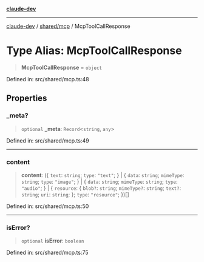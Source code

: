 [**claude-dev**](../../../README.md)

***

[claude-dev](../../../README.md) / [shared/mcp](../README.md) / McpToolCallResponse

# Type Alias: McpToolCallResponse

> **McpToolCallResponse** = `object`

Defined in: src/shared/mcp.ts:48

## Properties

### \_meta?

> `optional` **\_meta**: `Record`\<`string`, `any`\>

Defined in: src/shared/mcp.ts:49

***

### content

> **content**: (\{ `text`: `string`; `type`: `"text"`; \} \| \{ `data`: `string`; `mimeType`: `string`; `type`: `"image"`; \} \| \{ `data`: `string`; `mimeType`: `string`; `type`: `"audio"`; \} \| \{ `resource`: \{ `blob?`: `string`; `mimeType?`: `string`; `text?`: `string`; `uri`: `string`; \}; `type`: `"resource"`; \})[]

Defined in: src/shared/mcp.ts:50

***

### isError?

> `optional` **isError**: `boolean`

Defined in: src/shared/mcp.ts:75
